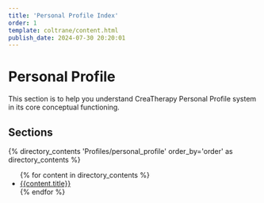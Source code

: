 ```yaml
---
title: 'Personal Profile Index'
order: 1
template: coltrane/content.html
publish_date: 2024-07-30 20:20:01
---
```

# Personal Profile

This section is to help you understand CreaTherapy Personal Profile system in its core conceptual functioning.

## Sections
{% directory_contents 'Profiles/personal_profile' order_by='order' as directory_contents %}
<ul>
{% for content in directory_contents %}
    <li><a href="/{{content.slug}}/">{{content.title}}</a></li>
    {% endfor %}
</ul>